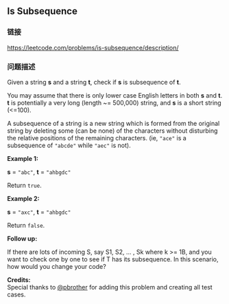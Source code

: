 ## Is Subsequence  
### 链接  
https://leetcode.com/problems/is-subsequence/description/  
### 问题描述

Given a string **s** and a string **t**, check if **s** is subsequence of **t**.



You may assume that there is only lower case English letters in both **s** and **t**. **t** is potentially a very long (length ~= 500,000) string, and **s** is a short string (<=100).



A subsequence of a string is a new string which is formed from the original string by deleting some (can be none) of the characters without disturbing the relative positions of the remaining characters. (ie, `"ace"` is a subsequence of `"abcde"` while `"aec"` is not).


**Example 1:**<br />
**s** = `"abc"`, **t** = `"ahbgdc"`



Return `true`.


**Example 2:**<br />
**s** = `"axc"`, **t** = `"ahbgdc"`



Return `false`.


**Follow up:**<br />
If there are lots of incoming S, say S1, S2, ... , Sk where k >= 1B, and you want to check one by one to see if T has its subsequence. In this scenario, how would you change your code?

**Credits:**<br />Special thanks to [@pbrother](https://leetcode.com/pbrother/) for adding this problem and creating all test cases.
